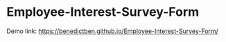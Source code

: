 # Employee-Interest-Survey-Form

Demo link: https://benedictben.github.io/Employee-Interest-Survey-Form/
